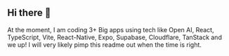 ## Hi there 👋

 At the moment, I am coding 3+ Big apps using tech like Open AI, React, TypeScript, Vite, React-Native, Expo, Supabase, Cloudflare, TanStack and we up!
I will very likely pimp this readme out when the time is right.
<!--
**brightsidedeveloper/brightsidedeveloper** is a ✨ _special_ ✨ repository because its `README.md` (this file) appears on your GitHub profile.

Here are some ideas to get you started:

- 🔭 I’m currently working on ...
- 🌱 I’m currently learning ...
- 👯 I’m looking to collaborate on ...
- 🤔 I’m looking for help with ...
- 💬 Ask me about ...
- 📫 How to reach me: ...
- 😄 Pronouns: ...
- ⚡ Fun fact: ...
-->
